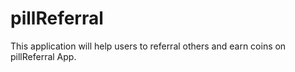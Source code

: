 # pillReferral
This application will help users to referral others  and earn coins on pillReferral App.
